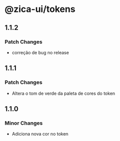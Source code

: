 # @zica-ui/tokens

## 1.1.2

### Patch Changes

- correção de bug no release

## 1.1.1

### Patch Changes

- Altera o tom de verde da paleta de cores do token

## 1.1.0

### Minor Changes

- Adiciona nova cor no token
